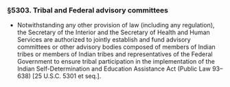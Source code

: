 ### §5303. Tribal and Federal advisory committees
* Notwithstanding any other provision of law (including any regulation), the Secretary of the Interior and the Secretary of Health and Human Services are authorized to jointly establish and fund advisory committees or other advisory bodies composed of members of Indian tribes or members of Indian tribes and representatives of the Federal Government to ensure tribal participation in the implementation of the Indian Self-Determination and Education Assistance Act (Public Law 93–638) [25 U.S.C. 5301 et seq.].